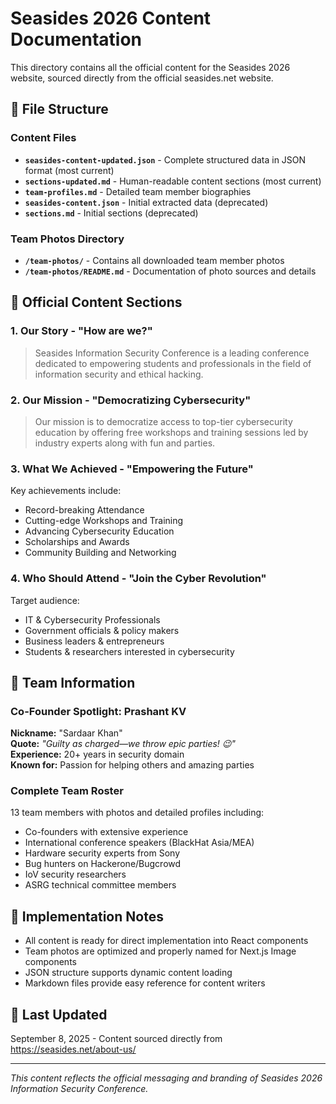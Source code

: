# Seasides 2026 Content Documentation

This directory contains all the official content for the Seasides 2026 website, sourced directly from the official seasides.net website.

## 📁 File Structure

### Content Files
- **`seasides-content-updated.json`** - Complete structured data in JSON format (most current)
- **`sections-updated.md`** - Human-readable content sections (most current)
- **`team-profiles.md`** - Detailed team member biographies
- **`seasides-content.json`** - Initial extracted data (deprecated)
- **`sections.md`** - Initial sections (deprecated)

### Team Photos Directory
- **`/team-photos/`** - Contains all downloaded team member photos
- **`/team-photos/README.md`** - Documentation of photo sources and details

## 🎯 Official Content Sections

### 1. Our Story - "How are we?"
> Seasides Information Security Conference is a leading conference dedicated to empowering students and professionals in the field of information security and ethical hacking.

### 2. Our Mission - "Democratizing Cybersecurity"  
> Our mission is to democratize access to top-tier cybersecurity education by offering free workshops and training sessions led by industry experts along with fun and parties.

### 3. What We Achieved - "Empowering the Future"
Key achievements include:
- Record-breaking Attendance
- Cutting-edge Workshops and Training  
- Advancing Cybersecurity Education
- Scholarships and Awards
- Community Building and Networking

### 4. Who Should Attend - "Join the Cyber Revolution"
Target audience:
- IT & Cybersecurity Professionals
- Government officials & policy makers
- Business leaders & entrepreneurs
- Students & researchers interested in cybersecurity

## 👥 Team Information

### Co-Founder Spotlight: Prashant KV
**Nickname:** "Sardaar Khan"  
**Quote:** *"Guilty as charged—we throw epic parties! 😉"*  
**Experience:** 20+ years in security domain  
**Known for:** Passion for helping others and amazing parties

### Complete Team Roster
13 team members with photos and detailed profiles including:
- Co-founders with extensive experience
- International conference speakers (BlackHat Asia/MEA)
- Hardware security experts from Sony
- Bug hunters on Hackerone/Bugcrowd
- IoV security researchers
- ASRG technical committee members

## 🚀 Implementation Notes

- All content is ready for direct implementation into React components
- Team photos are optimized and properly named for Next.js Image components
- JSON structure supports dynamic content loading
- Markdown files provide easy reference for content writers

## 📅 Last Updated
September 8, 2025 - Content sourced directly from https://seasides.net/about-us/

---

*This content reflects the official messaging and branding of Seasides 2026 Information Security Conference.*